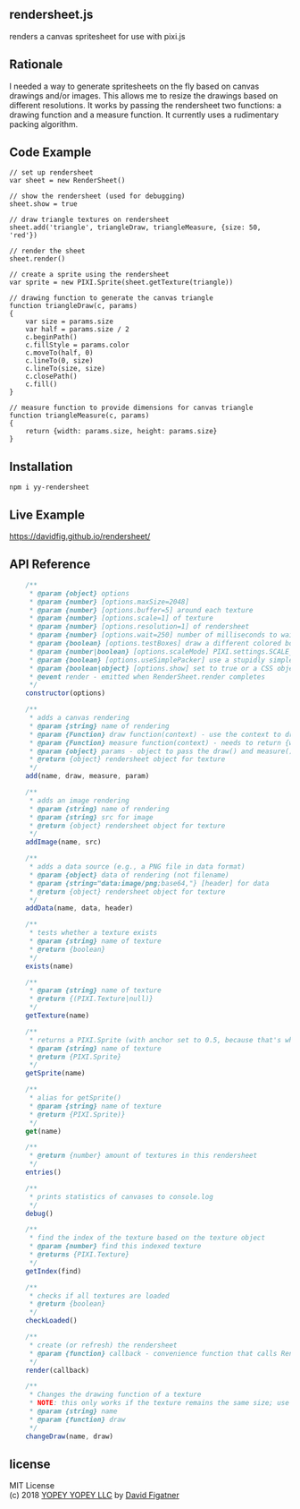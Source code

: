 ## rendersheet.js
renders a canvas spritesheet for use with pixi.js

## Rationale
I needed a way to generate spritesheets on the fly based on canvas drawings and/or images. This allows me to resize the drawings based on different resolutions. It works by passing the rendersheet two functions: a drawing function and a measure function. It currently uses a rudimentary packing algorithm.

## Code Example

    // set up rendersheet
    var sheet = new RenderSheet()

    // show the rendersheet (used for debugging)
    sheet.show = true

    // draw triangle textures on rendersheet
    sheet.add('triangle', triangleDraw, triangleMeasure, {size: 50, 'red'})

    // render the sheet
    sheet.render()

    // create a sprite using the rendersheet
    var sprite = new PIXI.Sprite(sheet.getTexture(triangle))

    // drawing function to generate the canvas triangle
    function triangleDraw(c, params)
    {
        var size = params.size
        var half = params.size / 2
        c.beginPath()
        c.fillStyle = params.color
        c.moveTo(half, 0)
        c.lineTo(0, size)
        c.lineTo(size, size)
        c.closePath()
        c.fill()
    }

    // measure function to provide dimensions for canvas triangle
    function triangleMeasure(c, params)
    {
        return {width: params.size, height: params.size}
    }

## Installation

    npm i yy-rendersheet

## Live Example
https://davidfig.github.io/rendersheet/

## API Reference
```js
    /**
     * @param {object} options
     * @param {number} [options.maxSize=2048]
     * @param {number} [options.buffer=5] around each texture
     * @param {number} [options.scale=1] of texture
     * @param {number} [options.resolution=1] of rendersheet
     * @param {number} [options.wait=250] number of milliseconds to wait between checks for onload of addImage images before rendering
     * @param {boolean} [options.testBoxes] draw a different colored boxes behind each rendering (useful for debugging)
     * @param {number|boolean} [options.scaleMode] PIXI.settings.SCALE_MODE to set for rendersheet (use =true for PIXI.SCALE_MODES.NEAREST for pixel art)
     * @param {boolean} [options.useSimplePacker] use a stupidly simple packer instead of growing packer algorithm
     * @param {boolean|object} [options.show] set to true or a CSS object (e.g., {zIndex: 10, background: 'blue'}) to attach the final canvas to document.body--useful for debugging
     * @event render - emitted when RenderSheet.render completes
     */
    constructor(options)

    /**
     * adds a canvas rendering
     * @param {string} name of rendering
     * @param {Function} draw function(context) - use the context to draw within the bounds of the measure function
     * @param {Function} measure function(context) - needs to return {width: width, height: height} for the rendering
     * @param {object} params - object to pass the draw() and measure() functions
     * @return {object} rendersheet object for texture
     */
    add(name, draw, measure, param)

    /**
     * adds an image rendering
     * @param {string} name of rendering
     * @param {string} src for image
     * @return {object} rendersheet object for texture
     */
    addImage(name, src)

    /**
     * adds a data source (e.g., a PNG file in data format)
     * @param {object} data of rendering (not filename)
     * @param {string="data:image/png;base64,"} [header] for data
     * @return {object} rendersheet object for texture
     */
    addData(name, data, header)

    /**
     * tests whether a texture exists
     * @param {string} name of texture
     * @return {boolean}
     */
    exists(name)

    /**
     * @param {string} name of texture
     * @return {(PIXI.Texture|null)}
     */
    getTexture(name)

    /**
     * returns a PIXI.Sprite (with anchor set to 0.5, because that's where it should be)
     * @param {string} name of texture
     * @return {PIXI.Sprite}
     */
    getSprite(name)

    /**
     * alias for getSprite()
     * @param {string} name of texture
     * @return {PIXI.Sprite)}
     */
    get(name)

    /**
     * @return {number} amount of textures in this rendersheet
     */
    entries()

    /**
     * prints statistics of canvases to console.log
     */
    debug()

    /**
     * find the index of the texture based on the texture object
     * @param {number} find this indexed texture
     * @returns {PIXI.Texture}
     */
    getIndex(find)

    /**
     * checks if all textures are loaded
     * @return {boolean}
     */
    checkLoaded()

    /**
     * create (or refresh) the rendersheet
     * @param {function} callback - convenience function that calls Rendersheet.once('render', callback)
     */
    render(callback)

    /**
     * Changes the drawing function of a texture
     * NOTE: this only works if the texture remains the same size; use Sheet.render() to resize the texture
     * @param {string} name
     * @param {function} draw
     */
    changeDraw(name, draw)

```
## license  
MIT License  
(c) 2018 [YOPEY YOPEY LLC](https://yopeyopey.com/) by [David Figatner](https://twitter.com/yopey_yopey/)
